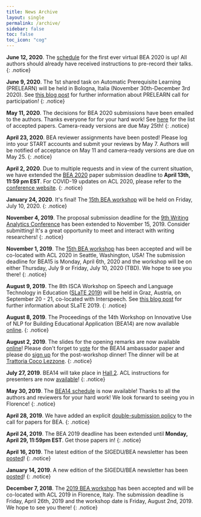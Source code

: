 ```yaml
---
title: News Archive
layout: single
permalink: /archive/
sidebar: false
toc: false
toc_icon: "cog"
---
```


**June 12, 2020**.  The [schedule](/bea/current#schedule) for the first ever virtual BEA 2020 is up! All authors should already have received instructions to pre-record their talks.
{: .notice}

**June 9, 2020**.  The 1st shared task on Automatic Prerequisite Learning (PRELEARN) will be held in Bologna, Italia (November 30th-December 3rd  2020). See [this blog post](/blog/guest/PRELEARN-shared-task/) for further information about PRELEARN call for participation!
{: .notice}

**May 11, 2020**. The decisions for BEA 2020 submissions have been emailed to the authors. Thanks everyone for for your hard work! See [here](/bea/current#schedule) for the list of accepted papers. Camera-ready versions are due May 25th!
{: .notice}

**April 23, 2020**. BEA reviewer assignments have been posted! Please log into your START accounts and submit your reviews by May 7. Authors will be notified of acceptance on May 11 and camera-ready versions are due on May 25.
{: .notice}

**April 2, 2020**. Due to multiple requests and in view of the current situation, we have extended the [BEA 2020](/bea/current) paper submission deadline to **April 13th, 11:59 pm EST**. For COVID-19 updates on ACL 2020, please refer to the [conference website](https://acl2020.org).
{: .notice}

**January 24, 2020**. It's final! The [15th BEA workshop](/bea/current) will be held on Friday, July 10, 2020. 
{: .notice}

**November 4, 2019**. The proposal submission deadline for the [9th Writing Analytics Conference](/blog/guest/9th-wac-announcement) has been extended to November 15, 2019. Consider submitting! It's a great opportunity to meet and interact with writing researchers! 
{: .notice}

**November 1, 2019**. The [15th BEA workshop](/bea/current) has been accepted and will be co-located with ACL 2020 in Seattle, Washington, USA! The submission deadline for BEA15 is Monday, April 6th, 2020 and the workshop will be on either Thursday, July 9 or Friday, July 10, 2020 (TBD). We hope to see you there!
{: .notice}

**August 9, 2019**. The 8th ISCA Workshop on Speech and Language Technology in Education ([SLaTE 2019](https://sites.google.com/view/slate2019/home)) will be held in Graz, Austria, on September 20 - 21, co-located with Interspeech.  See [this blog post](/blog/guest/slate2019-announcement/) for further information about SLaTE 2019.
{: .notice}

**August 8, 2019**. The Proceedings of the 14th Workshop on Innovative Use of NLP for Building Educational Application (BEA14) are now available [online](https://www.aclweb.org/anthology/volumes/W19-44/).
{: .notice}

**August 2, 2019**. The slides for the opening remarks are now available [online](https://1drv.ms/b/s!AnFJWBBU0mI4gQZVP93G93DJsIYB)! Please don't forget to [vote](https://bit.ly/bea14-ambassador) for the BEA14 ambassador paper and please do [sign up](https://bit.ly/bea14-dinner) for the post-workshop dinner! The dinner will be at [Trattoria Coco Lezzone](https://goo.gl/maps/oVc7VSGYMXtV4b2x5).
{: .notice}

**July 27, 2019**. BEA14 will take place in [Hall 2](http://www.acl2019.org/EN/workshops.xhtml). ACL instructions for presenters are now [available](http://www.acl2019.org/EN/instructions-for-presenters.xhtml)!
{: .notice}

**May 30, 2019**. The [BEA14 schedule](/bea/14#schedule) is now available! Thanks to all the authors and reviewers for your hard work! We look forward to seeing you in Florence!
{: .notice} 

**April 28, 2019**. We have added an explicit [double-submission policy](/bea/14#double-submission-policy) to the call for papers for BEA.
{: .notice} 

**April 24, 2019**. The BEA 2019 deadline has been extended until **Monday, April 29, 11:59pm EST**. Get those papers in!
{: .notice} 

**April 16, 2019**. The latest edition of the SIGEDU/BEA newsletter has been [posted](/blog/sigedu-newsletter-3/)!
{: .notice} 

**January 14, 2019**. A new edition of the SIGEDU/BEA newsletter has been [posted](/blog/sigedu-newsletter-2/)!
{: .notice} 

**December 7, 2018**. The [2019 BEA workshop](/bea/14) has been accepted and will be co-located with ACL 2019 in Florence, Italy. The submission deadline is Friday, April 26th, 2019 and the workshop date is Friday, August 2nd, 2019. We hope to see you there!
{: .notice} 
